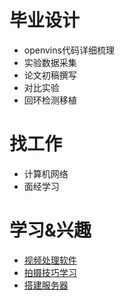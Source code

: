 # 毕业设计
* openvins代码详细梳理
* 实验数据采集
* 论文初稿撰写
* 对比实验
* 回环检测移植

# 找工作
* 计算机网络
* 面经学习

# 学习&兴趣
* [视频处理软件](https://www.bilibili.com/video/BV1ut411S7j7?p=1&vd_source=16d2a5d2fd87591e8453c2b777cfe9af)
* [拍摄技巧学习](https://www.bilibili.com/video/BV1pv411H78e?p=1&vd_source=16d2a5d2fd87591e8453c2b777cfe9af)
* [搭建服务器](https://192.168.0.1)
